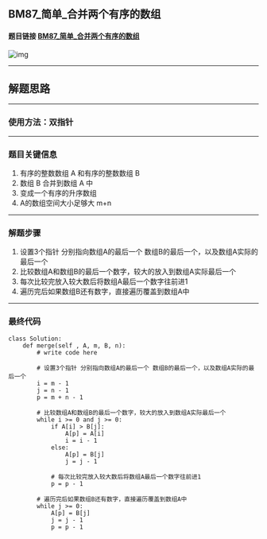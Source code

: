 ## BM87_简单_合并两个有序的数组

#### 题目链接 [BM87_简单_合并两个有序的数组](https://www.nowcoder.com/practice/89865d4375634fc484f3a24b7fe65665?tpId=295&tqId=658&ru=/exam/oj&qru=/ta/format-top101/question-ranking&sourceUrl=%2Fexam%2Foj%3Fpage%3D1%26tab%3D%25E7%25AE%2597%25E6%25B3%2595%25E7%25AF%2587%26topicId%3D295)

![img](https://i.ibb.co/WvjBBDn/20230627101950.png)

---
## 解题思路
---
### 使用方法：双指针
---
### 题目关键信息
1. 有序的整数数组 A 和有序的整数数组 B
2. 数组 B 合并到数组 A 中
3. 变成一个有序的升序数组
4. A的数组空间大小足够大 m+n

---
### 解题步骤
1. 设置3个指针 分别指向数组A的最后一个 数组B的最后一个，以及数组A实际的最后一个
2. 比较数组A和数组B的最后一个数字，较大的放入到数组A实际最后一个
3. 每次比较完放入较大数后将数组A最后一个数字往前进1
4. 遍历完后如果数组B还有数字，直接遍历覆盖到数组A中
---

### 最终代码
```
class Solution:
    def merge(self , A, m, B, n):
        # write code here
        
        # 设置3个指针 分别指向数组A的最后一个 数组B的最后一个，以及数组A实际的最后一个
        i = m - 1
        j = n - 1
        p = m + n - 1

        # 比较数组A和数组B的最后一个数字，较大的放入到数组A实际最后一个
        while i >= 0 and j >= 0:
            if A[i] > B[j]:
                A[p] = A[i]
                i = i - 1
            else:
                A[p] = B[j]
                j = j - 1

            # 每次比较完放入较大数后将数组A最后一个数字往前进1    
            p = p - 1

        # 遍历完后如果数组B还有数字，直接遍历覆盖到数组A中
        while j >= 0:
            A[p] = B[j]
            j = j - 1
            p = p - 1
```
